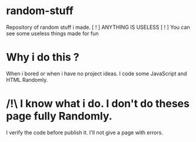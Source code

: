 # random-stuff
Repository of random stuff i made. [ ! ] ANYTHING IS USELESS [ ! ]
You can see some useless things made for fun

# Why i do this ?
When i bored or when i have no project ideas. I code
some JavaScript and HTML Randomly.

# /!\ I know what i do. I don't do theses page fully Randomly.
I verify the code before publish it. I'll not give a page with errors.
